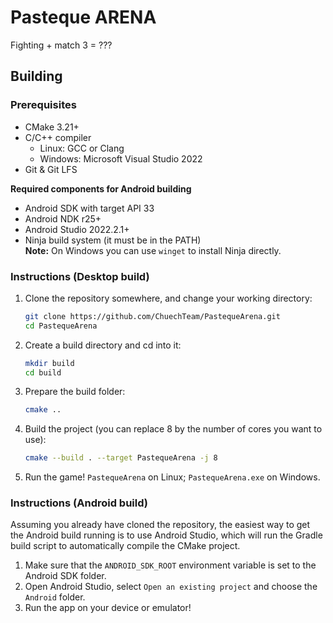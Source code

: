 # Pasteque ARENA

Fighting + match 3 = ???

## Building

### Prerequisites

- CMake 3.21+
- C/C++ compiler
  - Linux: GCC or Clang
  - Windows: Microsoft Visual Studio 2022
- Git & Git LFS

**Required components for Android building**
- Android SDK with target API 33
- Android NDK r25+
- Android Studio 2022.2.1+
- Ninja build system (it must be in the PATH)   
  **Note:** On Windows you can use `winget` to install Ninja directly.

### Instructions (Desktop build)
1. Clone the repository somewhere, and change your working directory:
    ```sh
    git clone https://github.com/ChuechTeam/PastequeArena.git
    cd PastequeArena
    ```
2. Create a build directory and cd into it:
    ```sh
    mkdir build
    cd build
    ```
3. Prepare the build folder:
    ```sh
    cmake ..
    ```
4. Build the project (you can replace 8 by the number of cores you want to use):
    ```sh
   cmake --build . --target PastequeArena -j 8
    ```
5. Run the game! `PastequeArena` on Linux; `PastequeArena.exe` on Windows.

### Instructions (Android build)
Assuming you already have cloned the repository, the easiest way to get the
Android build running is to use Android Studio, which will run the Gradle
build script to automatically compile the CMake project. 

1. Make sure that the `ANDROID_SDK_ROOT` environment variable is set to the
Android SDK folder.
2. Open Android Studio, select `Open an existing project`
and choose the `Android` folder.
3. Run the app on your device or emulator!